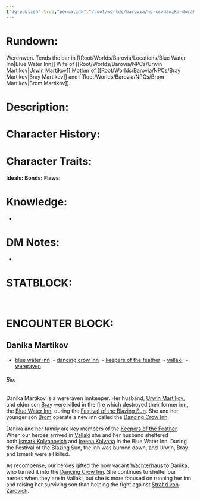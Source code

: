 ```yaml
---
{"dg-publish":true,"permalink":"/root/worlds/barovia/np-cs/danika-dorakova/","tags":["Barovia"]}
---
```


# **Rundown:**

Wereraven.
Tends the bar in [[Root/Worlds/Barovia/Locations/Blue Water Inn\|Blue Water Inn]]
Wife of [[Root/Worlds/Barovia/NPCs/Urwin Martikov\|Urwin Martikov]]
Mother of [[Root/Worlds/Barovia/NPCs/Bray Martikov\|Bray Martikov]] and [[Root/Worlds/Barovia/NPCs/Brom Martikov\|Brom Martikov]].
 
# **Description:**

# **Character History:**

# **Character Traits:** 

**Ideals:**
**Bonds:**
**Flaws:**
 

# **Knowledge:**

-    

# **DM Notes:**

-    

# **STATBLOCK:**

 

# **ENCOUNTER BLOCK:**
## Danika Martikov

-   [blue water inn](https://strahdsbod.obsidianportal.com/search?tag=blue+water+inn)
 -   [dancing crow inn](https://strahdsbod.obsidianportal.com/search?tag=dancing+crow+inn)
 -   [keepers of the feather](https://strahdsbod.obsidianportal.com/search?tag=keepers+of+the+feather)
 -   [vallaki](https://strahdsbod.obsidianportal.com/search?tag=vallaki)
 -   [wereraven](https://strahdsbod.obsidianportal.com/search?tag=wereraven)

###### Bio:

Danika Martikov is a wereraven innkeeper. Her husband, [Urwin Martikov](https://strahdsbod.obsidianportal.com/characters/urwin-martikov), and elder son [Bray](https://strahdsbod.obsidianportal.com/characters/bray-martikov) were killed in the fire which destroyed their former inn, the [Blue Water Inn](https://strahdsbod.obsidianportal.com/wikis/blue-water-inn), during the [Festival of the Blazing Sun](https://strahdsbod.obsidianportal.com/wikis/festival-of-the-blazing-sun). She and her younger son [Brom](https://strahdsbod.obsidianportal.com/characters/brom-martikov) operate a new inn called the [Dancing Crow Inn](https://strahdsbod.obsidianportal.com/wikis/dancing-crow-inn).

Danika and her family are key members of the [Keepers of the Feather](https://strahdsbod.obsidianportal.com/wikis/keepers-of-the-feather). When our heroes arrived in [Vallaki](https://strahdsbod.obsidianportal.com/wikis/vallaki) she and her husband sheltered both [Ismark Kolyanovich](https://strahdsbod.obsidianportal.com/characters/ismark-kolyanovich) and [Ireena Kolyana](https://strahdsbod.obsidianportal.com/characters/ireena-kolyana) in the Blue Water Inn. During the Festival of the Blazing Sun, the inn was burned down, and Urwin, Bray and Ismark were all killed.

As recompense, our heroes gifted the now vacant [Wachterhaus](https://strahdsbod.obsidianportal.com/wikis/wachterhaus) to Danika, who turned it into the [Dancing Crow Inn](https://strahdsbod.obsidianportal.com/wikis/dancing-crow-inn). She continues to shelter our heroes when they are in Vallaki, but she is more focused on running her inn and raising her surviving son than helping the fight against [Strahd von Zarovich](https://strahdsbod.obsidianportal.com/characters/strahd-von-zarovich).